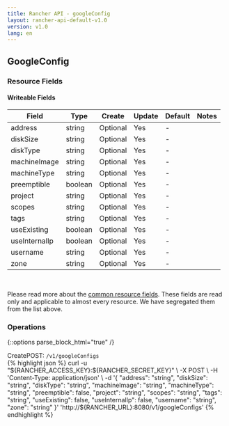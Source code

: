 ```yaml
---
title: Rancher API - googleConfig
layout: rancher-api-default-v1.0
version: v1.0
lang: en
---
```


## GoogleConfig



### Resource Fields

#### Writeable Fields

Field | Type | Create | Update | Default | Notes
---|---|---|---|---|---
address | string | Optional | Yes | - | 
diskSize | string | Optional | Yes | - | 
diskType | string | Optional | Yes | - | 
machineImage | string | Optional | Yes | - | 
machineType | string | Optional | Yes | - | 
preemptible | boolean | Optional | Yes | - | 
project | string | Optional | Yes | - | 
scopes | string | Optional | Yes | - | 
tags | string | Optional | Yes | - | 
useExisting | boolean | Optional | Yes | - | 
useInternalIp | boolean | Optional | Yes | - | 
username | string | Optional | Yes | - | 
zone | string | Optional | Yes | - | 



<br>

Please read more about the [common resource fields]({{site.baseurl}}/rancher/{{page.version}}/{{page.lang}}/api/common/). These fields are read only and applicable to almost every resource. We have segregated them from the list above.

### Operations
{::options parse_block_html="true" /}
<a id="create"></a>
<div class="action"><span class="header">Create<span class="headerright">POST:  <code>/v1/googleConfigs</code></span></span>
<div class="action-contents"> {% highlight json %}
curl -u "${RANCHER_ACCESS_KEY}:${RANCHER_SECRET_KEY}" \
-X POST \
-H 'Content-Type: application/json' \
-d '{
	"address": "string",
	"diskSize": "string",
	"diskType": "string",
	"machineImage": "string",
	"machineType": "string",
	"preemptible": false,
	"project": "string",
	"scopes": "string",
	"tags": "string",
	"useExisting": false,
	"useInternalIp": false,
	"username": "string",
	"zone": "string"
}' 'http://${RANCHER_URL}:8080/v1/googleConfigs'
{% endhighlight %}
</div></div>



